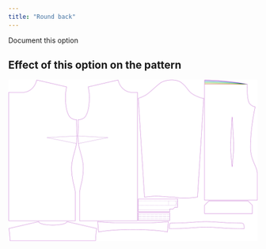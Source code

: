 ```yaml
---
title: "Round back"
---
```



<Fixme>

Document this option

</Fixme>

## Effect of this option on the pattern

![This image shows the effect of this option by superimposing several variants that have a different value for this option](simone_roundback_sample.svg "Effect of this option on the pattern")
